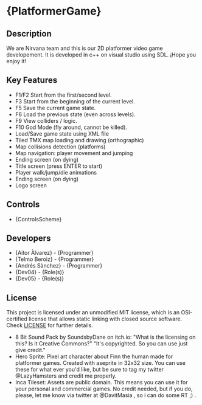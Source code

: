 # {PlatformerGame}

## Description

We are Nirvana team and this is our 2D platformer video game developement. It is developed in c++ on visual studio using SDL.  ¡Hope you enjoy it!

## Key Features

 - F1/F2 Start from the first/second level.
 - F3 Start from the beginning of the current level.
 - F5 Save the current game state.
 - F6 Load the previous state (even across levels).
 - F9 View colliders / logic.
 - F10 God Mode (fly around, cannot be killed).
 - Load/Save game state using XML file
 - Tiled TMX map loading and drawing (orthographic)
 - Map collisions detection (platforms)
 - Map navigation: player movement and jumping
 - Ending screen (on dying)
 - Title screen (press ENTER to start)
 - Player walk/jump/die animations
 - Ending screen (on dying)
 - Logo screen
 
## Controls

 - {ControlsScheme}

## Developers

 - {Aitor Àlvarez} - {Programmer}
 - {Telmo Beroiz} - {Programmer}
 - {Andrés Sànchez} - {Programmer}
 - {Dev04} - {Role(s)}
 - {Dev05} - {Role(s)}

## License

This project is licensed under an unmodified MIT license, which is an OSI-certified license that allows static linking with closed source software. Check [LICENSE](LICENSE) for further details.

 - 8 Bit Sound Pack by SoundsbyDane on itch.io: "What is the licensing on this? Is it Creative Commons?" "It's copyrighted. So you can use just give credit."
 - Hero Sprite: Pixel art character about Finn the human made for platformer games. Created with aseprite in 32x32 size. You can use these for what ever you'd like, but be sure to tag my twitter @LazyHamsters and credit me properly. 
 - Inca Tileset: Assets are public domain. This means you can use it for your personal and commercial games. No credit needed, but if you do, please, let me know via twitter at @DavitMasia , so i can do some RT ;) .
 


